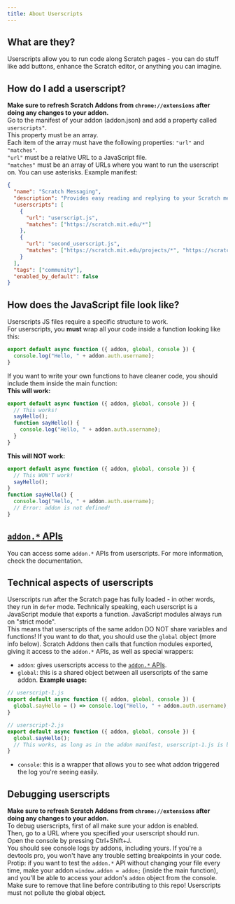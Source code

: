 ```yaml
---
title: About Userscripts
---
```

## What are they?
Userscripts allow you to run code along Scratch pages - you can do stuff like add buttons, enhance the Scratch editor, or anything you can imagine.

## How do I add a userscript?
**Make sure to refresh Scratch Addons from `chrome://extensions` after doing any changes to your addon.**  
Go to the manifest of your addon (addon.json) and add a property called `userscripts"`.  
This property must be an array.  
Each item of the array must have the following properties: `"url"` and `"matches"`.  
`"url"` must be a relative URL to a JavaScript file.  
`"matches"` must be an array of URLs where you want to run the userscript on. You can use asterisks.
Example manifest:
```json
{
  "name": "Scratch Messaging",
  "description": "Provides easy reading and replying to your Scratch messages.",
  "userscripts": [
    {
      "url": "userscript.js",
      "matches": ["https://scratch.mit.edu/*"]
    },
    {
      "url": "second_userscript.js",
      "matches": ["https://scratch.mit.edu/projects/*", "https://scratch.mit.edu/users/*"]
    }
  ],
  "tags": ["community"],
  "enabled_by_default": false
}
```

## How does the JavaScript file look like?
Userscripts JS files require a specific structure to work.  
For userscripts, you **must** wrap all your code inside a function looking like this:
```js
export default async function ({ addon, global, console }) {
  console.log("Hello, " + addon.auth.username);
}
```
If you want to write your own functions to have cleaner code, you should include them inside the main function:  
**This will work:**
```js
export default async function ({ addon, global, console }) {
  // This works!
  sayHello();
  function sayHello() {
    console.log("Hello, " + addon.auth.username);
  }
}
```
**This will NOT work:**
```js
export default async function ({ addon, global, console }) {
  // This WON'T work!
  sayHello();
}
function sayHello() {
  console.log("Hello, " + addon.auth.username);
  // Error: addon is not defined!
}
```

## [`addon.*` APIs](/docs/developing/addon-apis-reference)
You can access some `addon.*` APIs from userscripts. For more information, check the documentation.

## Technical aspects of userscripts
Userscripts run after the Scratch page has fully loaded - in other words, they run in `defer` mode.
Technically speaking, each userscript is a JavaScript module that exports a function. JavaScript modules always run on "strict mode".  
This means that userscripts of the same addon DO NOT share variables and functions! If you want to do that, you should use the `global` object (more info below).
Scratch Addons then calls that function modules exported, giving it access to the `addon.*` APIs, as well as special wrappers:  
- `addon`: gives userscripts access to the [`addon.*` APIs](/docs/developing/addon-apis-reference).
- `global`: this is a shared object between all userscripts of the same addon. **Example usage:**
```js
// userscript-1.js
export default async function ({ addon, global, console }) {
  global.sayHello = () => console.log("Hello, " + addon.auth.username);
}

// userscript-2.js
export default async function ({ addon, global, console }) {
  global.sayHello();
  // This works, as long as in the addon manifest, userscript-1.js is before userscript-2.js in the userscripts array.
}
```
- `console`: this is a wrapper that allows you to see what addon triggered the log you're seeing easily.

## Debugging userscripts
**Make sure to refresh Scratch Addons from `chrome://extensions` after doing any changes to your addon.**  
To debug userscripts, first of all make sure your addon is enabled.  
Then, go to a URL where you specified your userscript should run.  
Open the console by pressing Ctrl+Shift+J.  
You should see console logs by addons, including yours. If you're a devtools pro, you won't have any trouble setting breakpoints in your code.  
Protip: if you want to test the `addon.*` API without changing your file every time, make your addon `window.addon = addon;` (inside the main function), and you'll be able to access your addon's `addon` object from the console. Make sure to remove that line before contributing to this repo! Userscripts must not pollute the global object.